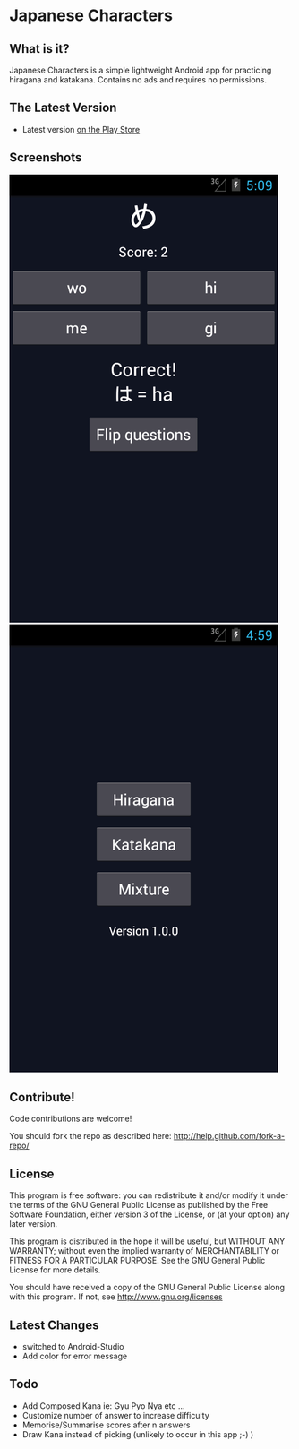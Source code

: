 Japanese Characters
========================

What is it?
-----------

Japanese Characters is a simple lightweight Android app for practicing hiragana and katakana. Contains no ads and requires no permissions.


The Latest Version
------------------

- Latest version [on the Play Store](https://play.google.com/store/apps/details?id=com.pikamander2.japanesequiz)


Screenshots
-----------

![](./screenshot-1.png)
![](./screenshot-4.png)


Contribute!
-----------

Code contributions are welcome!

You should fork the repo as described here: http://help.github.com/fork-a-repo/


License
-------

This program is free software: you can redistribute it and/or modify
it under the terms of the GNU General Public License as published by
the Free Software Foundation, either version 3 of the License, or
(at your option) any later version.

This program is distributed in the hope it will be useful,
but WITHOUT ANY WARRANTY; without even the implied warranty of
MERCHANTABILITY or FITNESS FOR A PARTICULAR PURPOSE. See the
GNU General Public License for more details.

You should have received a copy of the GNU General Public License
along with this program.  If not, see http://www.gnu.org/licenses

Latest Changes
--------------
* switched to Android-Studio
* Add color for error message

Todo
----
* Add Composed Kana   ie:  Gyu  Pyo  Nya etc ...
* Customize number of answer to increase difficulty
* Memorise/Summarise scores after n answers
* Draw Kana instead of picking (unlikely to occur in this app ;-) )


